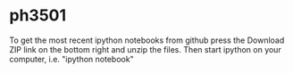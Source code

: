 # ph3501
To get the most recent ipython notebooks from github press the Download ZIP link on the bottom right and unzip the files.
Then start ipython on your computer, i.e. "ipython notebook"

